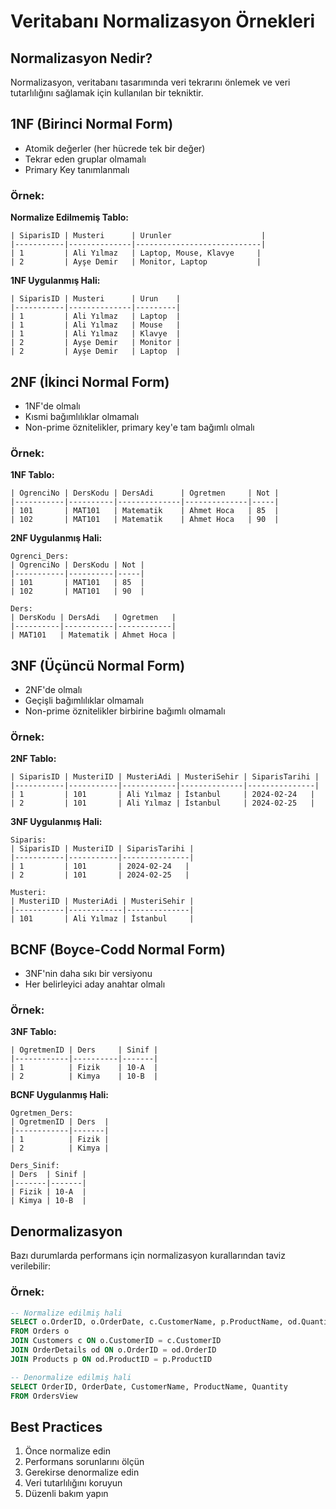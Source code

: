 # Veritabanı Normalizasyon Örnekleri

## Normalizasyon Nedir?
Normalizasyon, veritabanı tasarımında veri tekrarını önlemek ve veri tutarlılığını sağlamak için kullanılan bir tekniktir.

## 1NF (Birinci Normal Form)
- Atomik değerler (her hücrede tek bir değer)
- Tekrar eden gruplar olmamalı
- Primary Key tanımlanmalı

### Örnek:
**Normalize Edilmemiş Tablo:**
```
| SiparisID | Musteri      | Urunler                    |
|-----------|--------------|----------------------------|
| 1         | Ali Yılmaz   | Laptop, Mouse, Klavye     |
| 2         | Ayşe Demir   | Monitor, Laptop           |
```

**1NF Uygulanmış Hali:**
```
| SiparisID | Musteri      | Urun    |
|-----------|--------------|---------|
| 1         | Ali Yılmaz   | Laptop  |
| 1         | Ali Yılmaz   | Mouse   |
| 1         | Ali Yılmaz   | Klavye  |
| 2         | Ayşe Demir   | Monitor |
| 2         | Ayşe Demir   | Laptop  |
```

## 2NF (İkinci Normal Form)
- 1NF'de olmalı
- Kısmi bağımlılıklar olmamalı
- Non-prime öznitelikler, primary key'e tam bağımlı olmalı

### Örnek:
**1NF Tablo:**
```
| OgrenciNo | DersKodu | DersAdi      | Ogretmen     | Not |
|-----------|----------|--------------|--------------|-----|
| 101       | MAT101   | Matematik    | Ahmet Hoca   | 85  |
| 102       | MAT101   | Matematik    | Ahmet Hoca   | 90  |
```

**2NF Uygulanmış Hali:**
```
Ogrenci_Ders:
| OgrenciNo | DersKodu | Not |
|-----------|----------|-----|
| 101       | MAT101   | 85  |
| 102       | MAT101   | 90  |

Ders:
| DersKodu | DersAdi   | Ogretmen   |
|----------|-----------|------------|
| MAT101   | Matematik | Ahmet Hoca |
```

## 3NF (Üçüncü Normal Form)
- 2NF'de olmalı
- Geçişli bağımlılıklar olmamalı
- Non-prime öznitelikler birbirine bağımlı olmamalı

### Örnek:
**2NF Tablo:**
```
| SiparisID | MusteriID | MusteriAdi | MusteriSehir | SiparisTarihi |
|-----------|-----------|------------|--------------|---------------|
| 1         | 101       | Ali Yılmaz | İstanbul     | 2024-02-24   |
| 2         | 101       | Ali Yılmaz | İstanbul     | 2024-02-25   |
```

**3NF Uygulanmış Hali:**
```
Siparis:
| SiparisID | MusteriID | SiparisTarihi |
|-----------|-----------|---------------|
| 1         | 101       | 2024-02-24   |
| 2         | 101       | 2024-02-25   |

Musteri:
| MusteriID | MusteriAdi | MusteriSehir |
|-----------|------------|--------------|
| 101       | Ali Yılmaz | İstanbul     |
```

## BCNF (Boyce-Codd Normal Form)
- 3NF'nin daha sıkı bir versiyonu
- Her belirleyici aday anahtar olmalı

### Örnek:
**3NF Tablo:**
```
| OgretmenID | Ders     | Sinif |
|------------|----------|-------|
| 1          | Fizik    | 10-A  |
| 2          | Kimya    | 10-B  |
```

**BCNF Uygulanmış Hali:**
```
Ogretmen_Ders:
| OgretmenID | Ders  |
|------------|-------|
| 1          | Fizik |
| 2          | Kimya |

Ders_Sinif:
| Ders  | Sinif |
|-------|-------|
| Fizik | 10-A  |
| Kimya | 10-B  |
```

## Denormalizasyon
Bazı durumlarda performans için normalizasyon kurallarından taviz verilebilir:

### Örnek:
```sql
-- Normalize edilmiş hali
SELECT o.OrderID, o.OrderDate, c.CustomerName, p.ProductName, od.Quantity
FROM Orders o
JOIN Customers c ON o.CustomerID = c.CustomerID
JOIN OrderDetails od ON o.OrderID = od.OrderID
JOIN Products p ON od.ProductID = p.ProductID

-- Denormalize edilmiş hali
SELECT OrderID, OrderDate, CustomerName, ProductName, Quantity
FROM OrdersView
```

## Best Practices
1. Önce normalize edin
2. Performans sorunlarını ölçün
3. Gerekirse denormalize edin
4. Veri tutarlılığını koruyun
5. Düzenli bakım yapın 